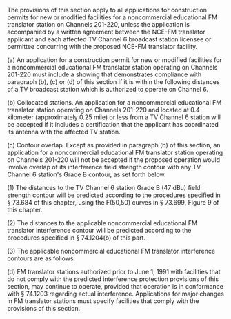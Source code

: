 The provisions of this section apply to all applications for construction permits for new or modified facilities for a noncommercial educational FM translator station on Channels 201-220, unless the application is accompanied by a written agreement between the NCE-FM translator applicant and each affected TV Channel 6 broadcast station licensee or permittee concurring with the proposed NCE-FM translator facility.

(a) An application for a construction permit for new or modified facilities for a noncommercial educational FM translator station operating on Channels 201-220 must include a showing that demonstrates compliance with paragraph (b), (c) or (d) of this section if it is within the following distances of a TV broadcast station which is authorized to operate on Channel 6.

(b) Collocated stations. An application for a noncommercial educational FM translator station operating on Channels 201-220 and located at 0.4 kilometer (approximately 0.25 mile) or less from a TV Channel 6 station will be accepted if it includes a certification that the applicant has coordinated its antenna with the affected TV station.

(c) Contour overlap. Except as provided in paragraph (b) of this section, an application for a noncommercial educational FM translator station operating on Channels 201-220 will not be accepted if the proposed operation would involve overlap of its interference field strength contour with any TV Channel 6 station's Grade B contour, as set forth below.

(1) The distances to the TV Channel 6 station Grade B (47 dBu) field strength contour will be predicted according to the procedures specified in § 73.684 of this chapter, using the F(50,50) curves in § 73.699, Figure 9 of this chapter.

(2) The distances to the applicable noncommercial educational FM translator interference contour will be predicted according to the procedures specified in § 74.1204(b) of this part.

(3) The applicable noncommercial educational FM translator interference contours are as follows:

(d) FM translator stations authorized prior to June 1, 1991 with facilities that do not comply with the predicted interference protection provisions of this section, may continue to operate, provided that operation is in conformance with § 74.1203 regarding actual interference. Applications for major changes in FM translator stations must specify facilities that comply with the provisions of this section.

